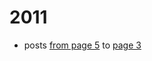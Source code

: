 # 2011

- posts [from page 5](https://osu.ppy.sh/community/forums/9?sort=created&page=5#topics) to [page 3](https://osu.ppy.sh/community/forums/9?sort=created&page=3#topics)
